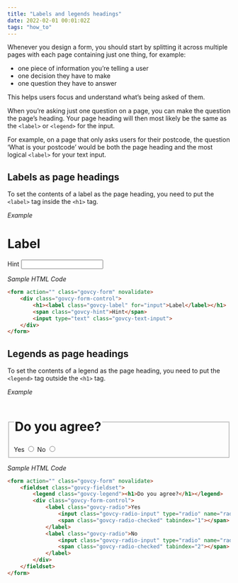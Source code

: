```yaml
---
title: "Labels and legends headings"
date: 2022-02-01 00:01:02Z
tags: "how_to"
---
```

Whenever you design a form, you should start by splitting it across multiple pages with each page containing just one thing, for example:
- one piece of information you’re telling a user
- one decision they have to make
- one question they have to answer

This helps users focus and understand what’s being asked of them.

When you’re asking just one question on a page, you can make the question the page’s heading. Your page heading will then most likely be the same as the `<label>` or `<legend>` for the input.

For example, on a page that only asks users for their postcode, the question ‘What is your postcode’ would be both the page heading and the most logical `<label>` for your text input.

## Labels as page headings
To set the contents of a label as the page heading, you need to put the `<label>` tag inside the `<h1>` tag.

*Example*
<div class="govcy-container govcy-p-4  govcy-br-1 govcy-br-standard govcy-mb-4">
<form action="" class="govcy-form" novalidate>
    <div class="govcy-form-control">
        <h1><label class="govcy-label" for="input">Label</label></h1>
        <span class="govcy-hint">Hint</span>
        <input type="text" class="govcy-text-input">
    </div>
</form>
</div>

*Sample HTML Code*

```html
<form action="" class="govcy-form" novalidate>
    <div class="govcy-form-control">
        <h1><label class="govcy-label" for="input">Label</label></h1>
        <span class="govcy-hint">Hint</span>
        <input type="text" class="govcy-text-input">
    </div>
</form>
```

## Legends as page headings

To set the contents of a legend as the page heading, you need to put the `<legend>` tag outside the `<h1>` tag.

*Example*
<div class="govcy-container govcy-p-4  govcy-br-1 govcy-br-standard govcy-mb-4">
<form action="" class="govcy-form" novalidate>
    <fieldset class="govcy-fieldset">
        <legend class="govcy-legend"><h1>Do you agree?</h1></legend>
        <div class="govcy-form-control">
            <label class="govcy-radio">Yes
                <input class="govcy-radio-input" type="radio" name="radio">
                <span class="govcy-radio-checked" tabindex="1"></span>
            </label>
            <label class="govcy-radio">No
                <input class="govcy-radio-input" type="radio" name="radio">
                <span class="govcy-radio-checked" tabindex="2"></span>
            </label>
        </div>
    </fieldset>
</form>
</div>

*Sample HTML Code*

```html
<form action="" class="govcy-form" novalidate>
    <fieldset class="govcy-fieldset">
        <legend class="govcy-legend"><h1>Do you agree?</h1></legend>
        <div class="govcy-form-control">
            <label class="govcy-radio">Yes
                <input class="govcy-radio-input" type="radio" name="radio">
                <span class="govcy-radio-checked" tabindex="1"></span>
            </label>
            <label class="govcy-radio">No
                <input class="govcy-radio-input" type="radio" name="radio">
                <span class="govcy-radio-checked" tabindex="2"></span>
            </label>
        </div>
    </fieldset>
</form>
```